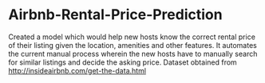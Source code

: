 # Airbnb-Rental-Price-Prediction
Created a model which would help new hosts know the correct rental price of their listing given the location, amenities and other features. It automates the current manual process wherein the new hosts have to manually search for similar listings and decide the asking price.
Dataset obtained from http://insideairbnb.com/get-the-data.html 
